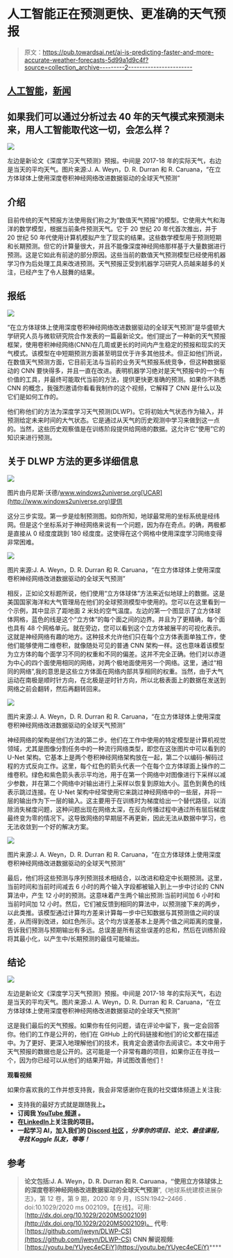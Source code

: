 # 人工智能正在预测更快、更准确的天气预报

> 原文：<https://pub.towardsai.net/ai-is-predicting-faster-and-more-accurate-weather-forecasts-5d99a1d9c4f?source=collection_archive---------2----------------------->

## [人工智能](https://towardsai.net/p/category/artificial-intelligence)，[新闻](https://towardsai.net/p/category/news)

## 如果我们可以通过分析过去 40 年的天气模式来预测未来，用人工智能取代这一切，会怎么样？

![](img/523f3f55406710b625cdd369848c01b2.png)

左边是新论文《深度学习天气预测》预报。中间是 2017-18 年的实际天气，右边是当天的平均天气。图片来源:J. A. Weyn，D. R. Durran 和 R. Caruana，“在立方体球体上使用深度卷积神经网络改进数据驱动的全球天气预测”

## 介绍

目前传统的天气预报方法使用我们称之为“数值天气预报”的模型。它使用大气和海洋的数学模型，根据当前条件预测天气。它于 20 世纪 20 年代首次推出，并于 20 世纪 50 年代使用计算机模拟产生了现实的结果。这些数学模型用于预测短期和长期预测。但它的计算量很大，并且不能像深度神经网络那样基于大量数据进行预测。这是它如此有前途的部分原因。这些当前的数值天气预测模型已经使用机器学习作为后处理工具来改进预测。天气预报正受到机器学习研究人员越来越多的关注，已经产生了令人鼓舞的结果。

## 报纸

![](img/3344889a66b28b5ee49e19adf532edc7.png)

“在立方体球体上使用深度卷积神经网络改进数据驱动的全球天气预测”是华盛顿大学研究人员与微软研究院合作发表的一篇最新论文。他们提出了一种新的天气预报框架，使用卷积神经网络(CNN)在几周或更长的时间内产生稳定的预报和现实的天气模式。该模型在中短期预测方面甚至明显优于许多其他技术。但正如他们所说，在数值天气预测方面，它目前无法与当前的业务天气预报系统竞争，但这种数据驱动的 CNN 要快得多，并且一直在改进。表明机器学习绝对是天气预报中的一个有价值的工具，并最终可能取代当前的方法，提供更快更准确的预测。如果你不熟悉 CNN 的概念，我强烈邀请你看看我制作的这个视频，它解释了 CNN 是什么以及它们是如何工作的。

他们称他们的方法为深度学习天气预测(DLWP)。它将初始大气状态作为输入，并预测给定未来时间的大气状态。它是通过从天气的历史观测中学习来做到这一点的。当然，这些历史观察值是在训练阶段提供给网络的数据。这允许它“使用”它的知识来进行预测。

## 关于 DLWP 方法的更多详细信息

![](img/cde6470d6966d7a8667fbc56de36a313.png)

图片由丹尼斯·沃德/www.windows2universe.org[UCAR](http://www.windows2universe.org)提供

这分三步实现。第一步是绘制预测图。如你所知，地球最常用的坐标系统是经纬网。但是这个坐标系对于神经网络来说有一个问题，因为存在奇点。的确，两极都是直接从 0 经度度跳到 180 经度度。这使得在这个网格中使用深度学习网络变得非常困难。

![](img/eef966c0ce9da87d569608c4b572e3ec.png)

图片来源:J. A. Weyn，D. R. Durran 和 R. Caruana，“在立方体球体上使用深度卷积神经网络改进数据驱动的全球天气预测”

相反，正如论文标题所说，他们使用“立方体球体”方法来近似地球上的数据。这是美国国家海洋和大气管理局在他们的全球预测模型中使用的。您可以在这里看到一个示例，其中显示了距地面 2 米处的空气温度。左边的第一个图显示了立方体球体网格，蓝色的线是这个“立方体”的每个面之间的边界。并且为了更精确，每个面也具有 48 个网格单元。就在旁边，您可以看到这个立方体被展平的可视化表示。这就是神经网络有趣的地方。这种技术允许他们只在每个立方体表面单独工作，使他们能够使用二维卷积，就像随处可见的普通 CNN 架构一样。这也意味着该模型为立方体的每个面学习不同的权重和不同的偏差。这并不完全正确。他们对以赤道为中心的四个面使用相同的网络，对两个极地面使用另一个网络。这里，通过“相同的网络”,我的意思是这些立方体面在网络内部共享相同的权重。当然，由于大气运动在南极是顺时针方向，在北极是逆时针方向，所以北极表面上的数据在发送到网络之前会翻转，然后再翻转回来。

![](img/c644c30ebf41d92b8c4d31851509ee8f.png)

图片来源:J. A. Weyn，D. R. Durran 和 R. Caruana，“在立方体球体上使用深度卷积神经网络改进数据驱动的全球天气预测”

神经网络的架构是他们方法的第二步。他们在工作中使用的特定模型是计算机视觉领域，尤其是图像分割任务中的一种流行网络类型，即您在这张图片中可以看到的 U-Net 架构。它基本上是两个卷积神经网络架构放在一起，第二个以编码-解码过程的方式反向工作。这里，每个红色的箭头代表一个在每个立方体球面上操作的二维卷积。绿色和紫色箭头表示平均池，用于在第一个网络中对图像进行下采样以减少参数，并在第二个网络中对输出进行上采样以恢复到原始大小。蓝色到黄色的线表示跳过连接。在 U-Net 架构中经常使用它来跳过神经网络中的一些层，并将一层的输出作为下一层的输入。这主要用于在训练时为梯度给出一个替代路径，以消除消失梯度问题，这种问题出现在网络太深，在反向传播过程中通过所有层后梯度最终变为零的情况下。这导致网络的早期层不再更新，因此无法从数据中学习，也无法收敛到一个好的解决方案。

![](img/8b44972af770fb1311256be52b0cfb95.png)

图片来源:J. A. Weyn，D. R. Durran 和 R. Caruana，“在立方体球体上使用深度卷积神经网络改进数据驱动的全球天气预测”

最后，他们将这些预测与序列预测技术相结合，以改进和稳定中长期预测。这里，当前时间和当前时间减去 6 小时的两个输入字段都被输入到上一步中讨论的 CNN 算法中，产生 12 小时的预测。这意味着产生两个输出预测:当前时间加 6 小时和当前时间加 12 小时。然后，它们被反馈到相同的算法中，以预测接下来的两步，以此类推。该模型通过计算均方差来计算每一步中已知数据与其预测值之间的误差，从而得到改进，如红色所示。这个均方误差基本上是两个值之间距离的度量，告诉我们预测与预期输出有多远。总误差是所有这些误差的总和，然后在训练阶段将其最小化，以产生中/长期预测的最佳可能输出。

## 结论

![](img/523f3f55406710b625cdd369848c01b2.png)

左边是新论文《深度学习天气预测》预报。中间是 2017-18 年的实际天气，右边是当天的平均天气。图片来源:J. A. Weyn，D. R. Durran 和 R. Caruana，“在立方体球体上使用深度卷积神经网络改进数据驱动的全球天气预测”

这是我们最后的天气预报。如果你有任何问题，请在评论中留下，我一定会回答你。他们的工作是公开的，他们在 GitHub 上的代码链接和他们的论文都在描述中。为了更好、更深入地理解他们的技术，我肯定会邀请你去阅读它。本文中用于天气预报的数据也是公开的。这可能是一个非常有趣的项目，如果你正在寻找一个，因为你已经可以从他们的结果开始，并试图改善他们！

**观看视频**

如果你喜欢我的工作并想支持我，我会非常感谢你在我的社交媒体频道上关注我:

*   支持我的最好方式就是跟随我上[](https://medium.com/@whats_ai)**。**
*   **订阅我 [**YouTube 频道**](https://www.youtube.com/channel/UCUzGQrN-lyyc0BWTYoJM_Sg) 。**
*   **在[**LinkedIn**](https://www.linkedin.com/in/whats-ai/)**上关注我的项目。****
*   **一起学习 AI，加入我们的 [**Discord 社区**](https://discord.gg/learnaitogether) ，*分享你的项目、论文、最佳课程，寻找 Kaggle 队友，等等！***

## **参考**

> **论文包括:J. A. Weyn，D. R. Durran 和 R. Caruana，“使用立方体球体上的深度卷积神经网络改进数据驱动的全球天气预测**”,《地球系统建模进展杂志》，第 12 卷，第 9 期，2020 年 9 月，ISSN:1942–2466 . doi:10.1029/2020 ms 002109。【在线】。可用:[http://dx.doi.org/10.1029/2020MS002109](http://dx.doi.org/10.1029/2020MS002109)。
> **代号**:[https://github.com/jweyn/DLWP-CS](https://github.com/jweyn/DLWP-CS)
> **CNN 解说视频**:[https://youtu.be/YUyec4eCEiY](https://youtu.be/YUyec4eCEiY)****